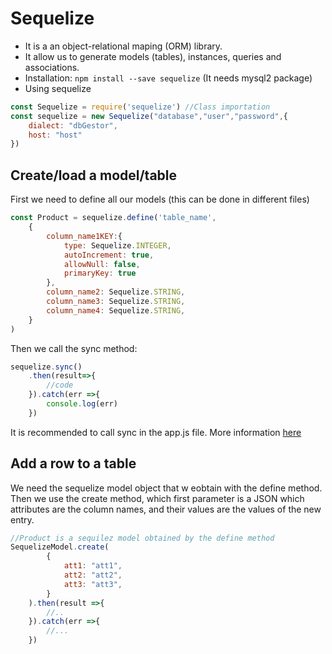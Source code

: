 # Sequelize
* It is a an object-relational maping (ORM) library.
* It allow us to generate models (tables), instances, queries and associations.
* Installation: ```npm install --save sequelize``` (It needs mysql2 package)
* Using sequelize
```javascript
const Sequelize = require('sequelize') //Class importation
const sequelize = new Sequelize("database","user","password",{
    dialect: "dbGestor",
    host: "host"
})
```

## Create/load a model/table
First we need to define all our models (this can be done in different files)
```javascript
const Product = sequelize.define('table_name',
    {
        column_name1KEY:{
            type: Sequelize.INTEGER,
            autoIncrement: true,
            allowNull: false,
            primaryKey: true
        },
        column_name2: Sequelize.STRING,
        column_name3: Sequelize.STRING,
        column_name4: Sequelize.STRING,    
    }
)
```
Then we call the sync method:
```javascript
sequelize.sync()
    .then(result=>{
        //code
    }).catch(err =>{
        console.log(err)
    })
```
It is recommended to call sync in the app.js file. More information [here](https://sequelize.org/master/manual/model-basics.html#model-synchronization)

## Add a row to a table
We need the sequelize model object that w eobtain with the define method. Then we use the create method, which first parameter is a JSON which attributes are the column names, and their values are the values of the new entry.
```javascript
//Product is a sequilez model obtained by the define method
SequelizeModel.create(
        {
            att1: "att1",
            att2: "att2",
            att3: "att3",
        }
    ).then(result =>{
        //..
    }).catch(err =>{
        //...
    })
```